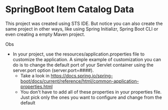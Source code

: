 # SpringBoot Item Catalog Data

This project was created using STS IDE. But notice you can also create the same project in other ways, like using Spring Initializr, Spring Boot CLI or even creating a empty Maven project.

Obs
- In your project, use the resources/application.properties file to customize the application. A simple example of customization you can do is to change the default port of your Servlet container using the server.port option (server.port=####).
  - Take a look in https://docs.spring.io/spring-boot/docs/current/reference/html/common-application-properties.html
  - You don't have to add all of these properties in your properties file. Just pick only the ones you want to configure and change from the default
